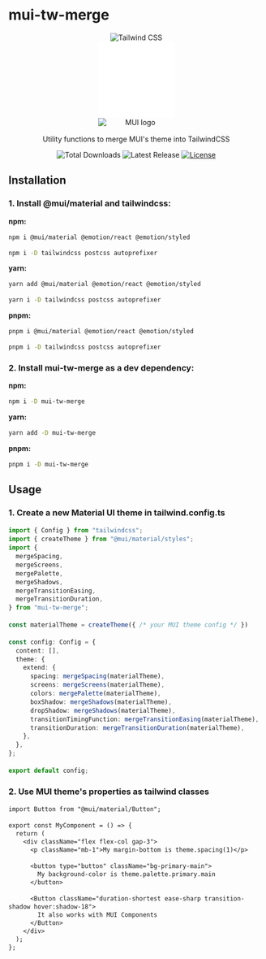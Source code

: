 # mui-tw-merge

<div align="center" style="display: flex; flex-direction: column; align-items: center; margin-bottom: 16px;">
    <picture>
      <source media="(prefers-color-scheme: dark)" srcset="https://raw.githubusercontent.com/tailwindlabs/tailwindcss/HEAD/.github/logo-dark.svg">
      <source media="(prefers-color-scheme: light)" srcset="https://raw.githubusercontent.com/tailwindlabs/tailwindcss/HEAD/.github/logo-light.svg">
      <img alt="Tailwind CSS" src="https://raw.githubusercontent.com/tailwindlabs/tailwindcss/HEAD/.github/logo-light.svg" width="350" height="70" style="max-width: 100%;">
    </picture>
    <img width="150" src="/.github/plus.svg" alt="Plus">
    <img width="150" src="https://raw.githubusercontent.com/mui/material-ui/master/docs/public/static/logo.svg" alt="MUI logo">
</div>

<p align="center">
  Utility functions to merge MUI's theme into TailwindCSS
</p>


<p align="center">
    <img src="https://img.shields.io/npm/dt/mui-tw-merge.svg" alt="Total Downloads" />
    <img src="https://img.shields.io/npm/v/mui-tw-merge.svg" alt="Latest Release" />
    <a href="https://github.com/just-koohii/mui-tw-merge/blob/master/LICENSE"><img src="https://img.shields.io/npm/l/mui-tw-merge.svg" alt="License"></a>
</p>

## Installation

### 1. Install @mui/material and tailwindcss:

**npm:**

```bash
npm i @mui/material @emotion/react @emotion/styled
```

```bash
npm i -D tailwindcss postcss autoprefixer
```

**yarn:**

```bash
yarn add @mui/material @emotion/react @emotion/styled
```

```bash
yarn i -D tailwindcss postcss autoprefixer
```


**pnpm:**

```bash
pnpm i @mui/material @emotion/react @emotion/styled
```

```bash
pnpm i -D tailwindcss postcss autoprefixer
```


### 2. Install mui-tw-merge as a dev dependency:

**npm:**

```bash
npm i -D mui-tw-merge
```

**yarn:**

```bash
yarn add -D mui-tw-merge
```

**pnpm:**

```bash
pnpm i -D mui-tw-merge
```

## Usage

### 1. Create a new Material UI theme in tailwind.config.ts

```ts
import { Config } from "tailwindcss";
import { createTheme } from "@mui/material/styles";
import {
  mergeSpacing,
  mergeScreens,
  mergePalette,
  mergeShadows,
  mergeTransitionEasing,
  mergeTransitionDuration,
} from "mui-tw-merge";

const materialTheme = createTheme({ /* your MUI theme config */ })

const config: Config = {
  content: [],
  theme: {
    extend: {
      spacing: mergeSpacing(materialTheme),
      screens: mergeScreens(materialTheme),
      colors: mergePalette(materialTheme),
      boxShadow: mergeShadows(materialTheme),
      dropShadow: mergeShadows(materialTheme),
      transitionTimingFunction: mergeTransitionEasing(materialTheme),
      transitionDuration: mergeTransitionDuration(materialTheme),
    },
  },
};

export default config;
```

### 2. Use MUI theme's properties as tailwind classes

```tsx
import Button from "@mui/material/Button";

export const MyComponent = () => {
  return (
    <div className="flex flex-col gap-3">
      <p className="mb-1">My margin-bottom is theme.spacing(1)</p>

      <button type="button" className="bg-primary-main">
        My background-color is theme.palette.primary.main
      </button>

      <Button className="duration-shortest ease-sharp transition-shadow hover:shadow-18">
        It also works with MUI Components
      </Button>
    </div>
  );
};

```